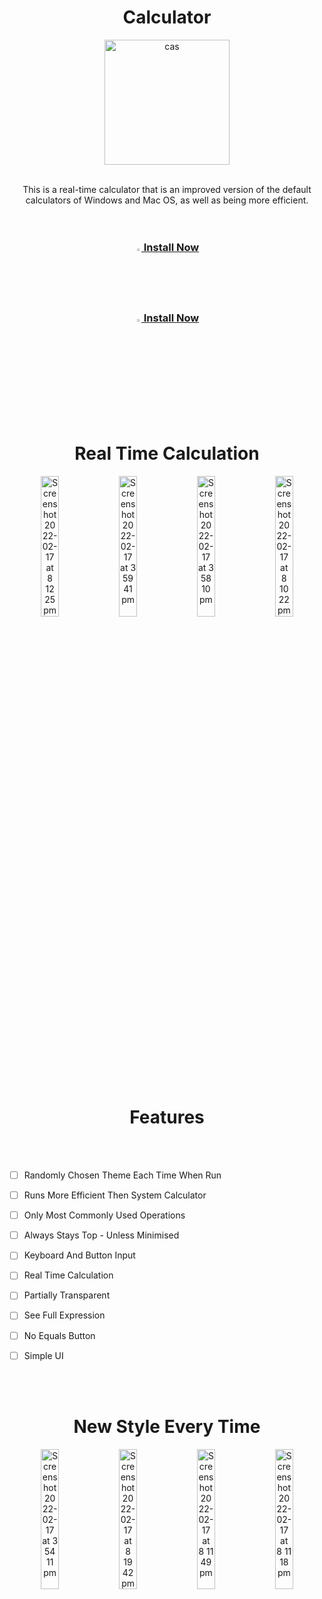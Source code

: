 
<h1 align="center">Calculator</h1>

<div align="center">
  <a href="https://github.com/MartinGurasvili/Calculator">
    <img width="200" height="200" alt="cas" src="https://user-images.githubusercontent.com/76784461/154561376-415aa48a-37a4-4a5b-81f9-400f2eb9d3b7.png">
  </a>



  <p align="center">
    <br>
    This is a real-time calculator that is an improved version of the default calculators of Windows and Mac OS, as well as being more efficient.
    <br />
    <br>
    <br />
    <a href="https://github.com/MartinGurasvili/Calculator/releases/download/v1.0.0/Calculator.app.zip"><h3><img style="width:2%"  alt="apple" src="https://user-images.githubusercontent.com/76784461/154564937-57c93aa0-69f8-497c-97d6-33b1d7d411e0.png"> Install Now</h3></a>
    <p><a href="https://github.com/MartinGurasvili/Calculator/releases/download/v1.0.0w/Calculator.zip"><h3><img style="width:2%"  alt="win" src="https://pnggrid.com/wp-content/uploads/2021/06/Windows-11-Icon-Logo.png"> Install Now</h3></a>
    <br></p>
    
  </p>
</div>




<br></br>
<center><h1 align="center" >Real Time Calculation </h1></center>
<div align="center">
    <img style="width:24%"  alt="Screenshot 2022-02-17 at 8 12 25 pm" src="https://user-images.githubusercontent.com/76784461/154563089-aba1612b-aa69-4eff-bfda-c99c45b151f5.png">
    <img  style="width:24%" alt="Screenshot 2022-02-17 at 3 59 41 pm" src="https://user-images.githubusercontent.com/76784461/154520238-7daf7870-d804-4f66-8327-9b6522c8da51.png">
    <img  style="width:24%" alt="Screenshot 2022-02-17 at 3 58 10 pm" src="https://user-images.githubusercontent.com/76784461/154520250-5dbd49d3-f73e-4908-b243-08c701d577a2.png">
    <img style="width:24%"  alt="Screenshot 2022-02-17 at 8 10 22 pm" src="https://user-images.githubusercontent.com/76784461/154563108-d6a1693f-7bf8-4e17-b184-b6f7698a949d.png">

</div>
<br></br>
<h1 align="center" >Features </h1>
<br></br>

   - [ ] Randomly Chosen Theme Each Time When Run
   - [ ] Runs More Efficient Then System Calculator
   
   - [ ] Only Most Commonly Used Operations
   - [ ] Always Stays Top - Unless Minimised
   
   - [ ] Keyboard And Button Input
   - [ ] Real Time Calculation
   - [ ] Partially Transparent
   - [ ] See Full Expression
   - [ ] No Equals Button
   - [ ] Simple UI
   
   
<br></br>

<center><h1 align="center" >New Style Every Time </h1></center>
<div align="center">
    <img  style="width:24%" alt="Screenshot 2022-02-17 at 3 54 11 pm" src="https://user-images.githubusercontent.com/76784461/154519377-3f785f06-d271-4211-9875-b6155ecc80bc.png">
    <img style="width:24%" alt="Screenshot 2022-02-17 at 8 19 42 pm" src="https://user-images.githubusercontent.com/76784461/154564090-145ab1d9-68d2-49aa-ae12-f279b1e9d811.png">

  <img style="width:24%" alt="Screenshot 2022-02-17 at 8 11 49 pm" src="https://user-images.githubusercontent.com/76784461/154563099-ab988300-8daf-4b9f-89b6-f52584449073.png">
    <img style="width:24%" alt="Screenshot 2022-02-17 at 8 11 18 pm" src="https://user-images.githubusercontent.com/76784461/154563104-0c535034-f191-4252-b572-37c003092fc8.png">
    

</div>
